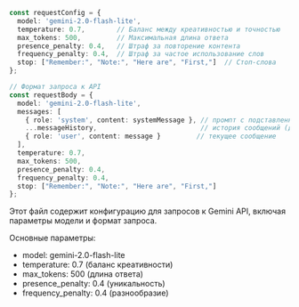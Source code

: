 ```typescript
const requestConfig = {
  model: 'gemini-2.0-flash-lite',
  temperature: 0.7,        // Баланс между креативностью и точностью
  max_tokens: 500,         // Максимальная длина ответа
  presence_penalty: 0.4,   // Штраф за повторение контента
  frequency_penalty: 0.4,  // Штраф за частое использование слов
  stop: ["Remember:", "Note:", "Here are", "First,"]  // Стоп-слова
};

// Формат запроса к API
const requestBody = {
  model: 'gemini-2.0-flash-lite',
  messages: [
    { role: 'system', content: systemMessage }, // промпт с подставленными данными
    ...messageHistory,                          // история сообщений (до 8 последних)
    { role: 'user', content: message }         // текущее сообщение
  ],
  temperature: 0.7,
  max_tokens: 500,
  presence_penalty: 0.4,
  frequency_penalty: 0.4,
  stop: ["Remember:", "Note:", "Here are", "First,"]
};
```

Этот файл содержит конфигурацию для запросов к Gemini API, включая параметры модели и формат запроса.

Основные параметры:
- model: gemini-2.0-flash-lite
- temperature: 0.7 (баланс креативности)
- max_tokens: 500 (длина ответа)
- presence_penalty: 0.4 (уникальность)
- frequency_penalty: 0.4 (разнообразие) 